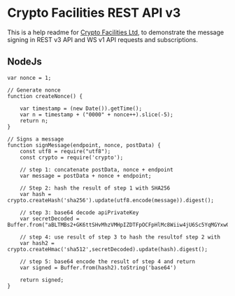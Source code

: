 Crypto Facilities REST API v3
==================================
This is a help readme for [Crypto Facilities Ltd](https://www.cryptofacilities.com/), to demonstrate
the message signing in  REST v3 API and WS v1 API requests and subscriptions.

NodeJs
------

```
var nonce = 1;

// Generate nonce
function createNonce() {
	
	var timestamp = (new Date()).getTime();
	var n = timestamp + ("0000" + nonce++).slice(-5);
	return n;
}

// Signs a message
function signMessage(endpoint, nonce, postData) {
	const utf8 = require("utf8");
	const crypto = require('crypto');
	
	// step 1: concatenate postData, nonce + endpoint   
	var message = postData + nonce + endpoint;

	// Step 2: hash the result of step 1 with SHA256
	var hash = crypto.createHash('sha256').update(utf8.encode(message)).digest();

	// step 3: base64 decode apiPrivateKey
	var secretDecoded = Buffer.from("aBLTMBs2+GK6ttSHvMhzVMHpIZDTFpOCFpHlMc8Wiiw4jU6Sc5YqMGYxw080o/RVnzDdh6jSc08Y3M9VXCPzbEhJ",'base64');

	// step 4: use result of step 3 to hash the resultof step 2 with
	var hash2 = crypto.createHmac('sha512',secretDecoded).update(hash).digest();
	
	// step 5: base64 encode the result of step 4 and return
	var signed = Buffer.from(hash2).toString('base64')

	return signed;
}
```

